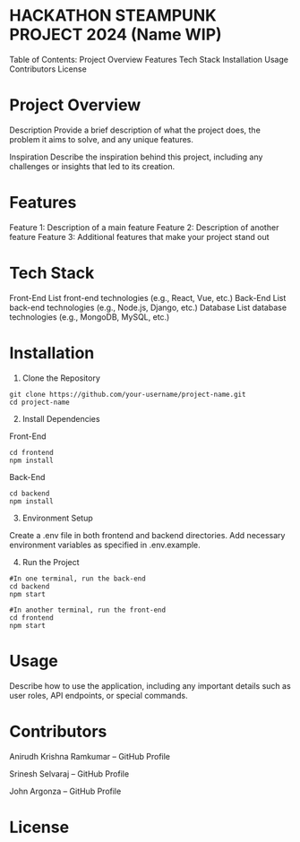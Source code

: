 # **__HACKATHON STEAMPUNK PROJECT 2024 (Name WIP)__**

Table of Contents:
Project Overview
Features
Tech Stack
Installation
Usage
Contributors
License

# Project Overview
Description
Provide a brief description of what the project does, the problem it aims to solve, and any unique features.

Inspiration
Describe the inspiration behind this project, including any challenges or insights that led to its creation.

# Features
Feature 1: Description of a main feature
Feature 2: Description of another feature
Feature 3: Additional features that make your project stand out

# Tech Stack
Front-End
List front-end technologies (e.g., React, Vue, etc.)
Back-End
List back-end technologies (e.g., Node.js, Django, etc.)
Database
List database technologies (e.g., MongoDB, MySQL, etc.)

# Installation

1. Clone the Repository
```
git clone https://github.com/your-username/project-name.git
cd project-name
```
2. Install Dependencies

Front-End

```
cd frontend
npm install
```

Back-End

```
cd backend
npm install
```

3. Environment Setup

Create a .env file in both frontend and backend directories.
Add necessary environment variables as specified in .env.example.

4. Run the Project
```
#In one terminal, run the back-end
cd backend
npm start

#In another terminal, run the front-end
cd frontend
npm start
```

# Usage
Describe how to use the application, including any important details such as user roles, API endpoints, or special commands.

# Contributors

Anirudh Krishna Ramkumar – GitHub Profile

Srinesh Selvaraj – GitHub Profile

John Argonza – GitHub Profile

# License


